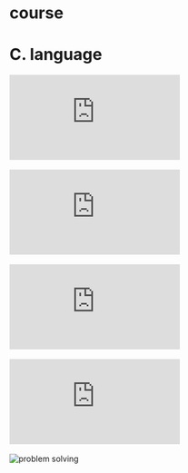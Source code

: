 # course
# C. language
![Click here pdf1](https://github.com/ShuBhamg0sain/C./blob/main/C/Computer%20Programming.pdf)
 
![Click here pdf2](https://github.com/ShuBhamg0sain/C./blob/main/C/cprogramming_tutorial%20(1).pdf)

![Click here pdf3](https://github.com/ShuBhamg0sain/C./blob/main/C/cprogramming_tutorial.pdf)

![Click here book.pdf](https://github.com/ShuBhamg0sain/C./blob/main/C/thecbook.pdf)

![problem solving](https://github.com/ShuBhamg0sain/c_problems)

